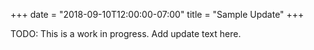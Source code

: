 +++
date = "2018-09-10T12:00:00-07:00"
title = "Sample Update"
+++

TODO: This is a work in progress. Add update text here.
